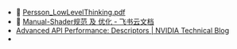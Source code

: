 - 📖 [Persson_LowLevelThinking.pdf](https://www.humus.name/Articles/Persson_LowLevelThinking.pdf)
- 🔗 [‌​​‬​﻿​​​‬​​‬‍​﻿​​​​​‬‬​﻿⁠​‍​﻿‌⁠‌‬​​⁠‍​​﻿‬​​‬​​​​﻿Manual-Shader规范 及 优化 - 飞书云文档](https://miusjun13qu.feishu.cn/docx/C7UAd1pa3oMzKyxEgVecWRP5n7g)
- [Advanced API Performance: Descriptors | NVIDIA Technical Blog](https://developer.nvidia.com/blog/advanced-api-performance-descriptors/)
- 